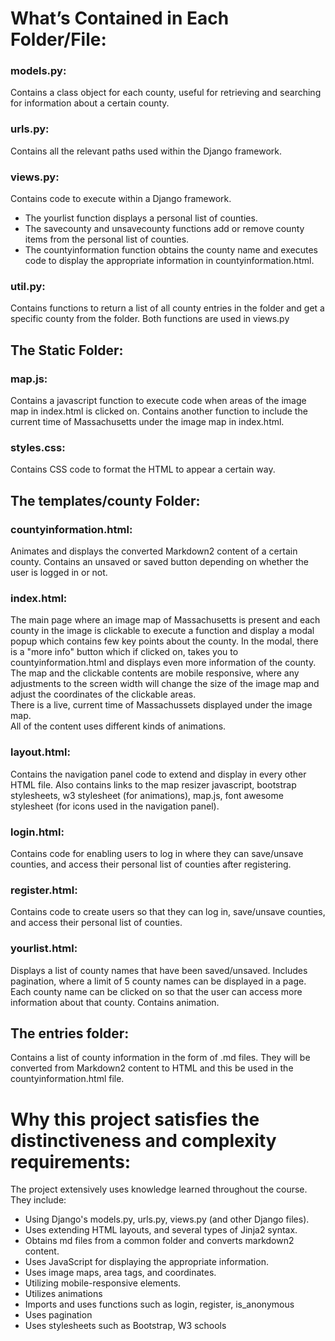 # What’s Contained in Each Folder/File:  

### models.py:  
Contains a class object for each county, useful for retrieving and searching for information about a certain county.  

### urls.py:  
Contains all the relevant paths used within the Django framework.  

### views.py:  
Contains code to execute within a Django framework.
- The yourlist function displays a personal list of counties.
- The savecounty and unsavecounty functions add or remove county items from the personal list of counties.
- The countyinformation function obtains the county name and executes code to display the appropriate information in countyinformation.html.  

### util.py:
Contains functions to return a list of all county entries in the folder and get a specific county from the folder. Both functions are used in views.py 


## The Static Folder:  
### map.js:  
Contains a javascript function to execute code when areas of the image map in index.html is clicked on. Contains another function to include the current time of Massachusetts under the image map in index.html.  

### styles.css:  
Contains CSS code to format the HTML to appear a certain way.  

## The templates/county Folder:  
### countyinformation.html:  
Animates and displays the converted Markdown2 content of a certain county. Contains an unsaved or saved button depending on whether the user is logged in or not.  

### index.html:  
The main page where an image map of Massachusetts is present and each county in the image is clickable to execute a function and display a modal popup which contains few key points about the county. In the modal, there is a "more info" button which if clicked on, takes you to countyinformation.html and displays even more information of the county.  
The map and the clickable contents are mobile responsive, where any adjustments to the screen width will change the size of the image map and adjust the coordinates of the clickable areas.  
There is a live, current time of Massachussets displayed under the image map.  
All of the content uses different kinds of animations.  

### layout.html:  
Contains the navigation panel code to extend and display in every other HTML file. Also contains links to the map resizer javascript, bootstrap stylesheets, w3 stylesheet (for animations), map.js, font awesome stylesheet (for icons used in the navigation panel).  

### login.html:  
Contains code for enabling users to log in where they can save/unsave counties, and access their personal list of counties after registering.  

### register.html:  
Contains code to create users so that they can log in, save/unsave counties, and access their personal list of counties.  

### yourlist.html:  
Displays a list of county names that have been saved/unsaved. Includes pagination, where a limit of 5 county names can be displayed in a page. Each county name can be clicked on so that the user can access more information about that county. Contains animation.  

## The entries folder:  
Contains a list of county information in the form of .md files. They will be converted from Markdown2 content to HTML and this be used in the countyinformation.html file.    


# Why this project satisfies the distinctiveness and complexity requirements:  
The project extensively uses knowledge learned throughout the course. They include:  
- Using Django's models.py, urls.py, views.py (and other Django files).
- Uses extending HTML layouts, and several types of Jinja2 syntax.
- Obtains md files from a common folder and converts markdown2 content.
- Uses JavaScript for displaying the appropriate information.
- Uses image maps, area tags, and coordinates.
- Utilizing mobile-responsive elements.
- Utilizes animations
- Imports and uses functions such as login, register, is_anonymous
- Uses pagination
- Uses stylesheets such as Bootstrap, W3 schools
